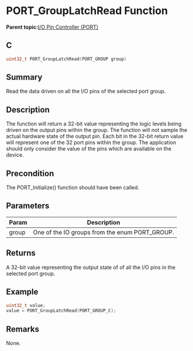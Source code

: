 # PORT\_GroupLatchRead Function

**Parent topic:**[I/O Pin Controller \(PORT\)](GUID-7F443A35-9F1B-49DE-B591-83F974FA576B.md)

## C

```c
uint32_t PORT_GroupLatchRead(PORT_GROUP group)
```

## Summary

Read the data driven on all the I/O pins of the selected port group.

## Description

The function will return a 32-bit value representing the logic levels being<br />driven on the output pins within the group. The function will not sample the<br />actual hardware state of the output pin. Each bit in the 32-bit return value<br />will represent one of the 32 port pins within the group. The application<br />should only consider the value of the pins which are available on the<br />device.

## Precondition

The PORT\_Initialize\(\) function should have been called.

## Parameters

|Param|Description|
|-----|-----------|
|group|One of the IO groups from the enum PORT\_GROUP.|

## Returns

A 32-bit value representing the output state of of all the I/O pins in the selected port group.

## Example

```c
uint32_t value;
value = PORT_GroupLatchRead(PORT_GROUP_C);

```

## Remarks

None.

